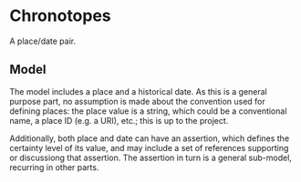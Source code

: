 # Chronotopes

A place/date pair.

## Model

The model includes a place and a historical date. As this is a general purpose part, no assumption is made about the convention used for defining places: the place value is a string, which could be a conventional name, a place ID (e.g. a URI), etc.; this is up to the project.

Additionally, both place and date can have an assertion, which defines the certainty level of its value, and may include a set of references supporting or discussiong that assertion. The assertion in turn is a general sub-model, recurring in other parts.
